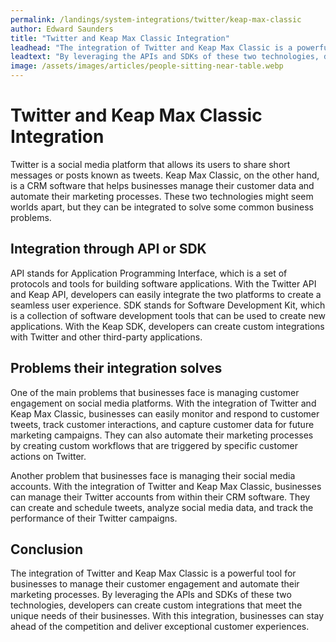 ```yaml
---
permalink: /landings/system-integrations/twitter/keap-max-classic
author: Edward Saunders
title: "Twitter and Keap Max Classic Integration"
leadhead: "The integration of Twitter and Keap Max Classic is a powerful tool for businesses to manage their customer engagement and automate their marketing processes"
leadtext: "By leveraging the APIs and SDKs of these two technologies, developers can create custom integrations that meet the unique needs of their businesses. With this integration, businesses can stay ahead of the competition and deliver exceptional customer experiences."
image: /assets/images/articles/people-sitting-near-table.webp
---
```

<div class="arttext">    <h1>Twitter and Keap Max Classic Integration</h1>
    <p>Twitter is a social media platform that allows its users to share short messages or posts known as tweets. Keap Max Classic, on the other hand, is a CRM software that helps businesses manage their customer data and automate their marketing processes. These two technologies might seem worlds apart, but they can be integrated to solve some common business problems.</p>
    <h2>Integration through API or SDK</h2>
    <p>API stands for Application Programming Interface, which is a set of protocols and tools for building software applications. With the Twitter API and Keap API, developers can easily integrate the two platforms to create a seamless user experience. SDK stands for Software Development Kit, which is a collection of software development tools that can be used to create new applications. With the Keap SDK, developers can create custom integrations with Twitter and other third-party applications.</p>
    <h2>Problems their integration solves</h2>
    <p>One of the main problems that businesses face is managing customer engagement on social media platforms. With the integration of Twitter and Keap Max Classic, businesses can easily monitor and respond to customer tweets, track customer interactions, and capture customer data for future marketing campaigns. They can also automate their marketing processes by creating custom workflows that are triggered by specific customer actions on Twitter.</p>
    <p>Another problem that businesses face is managing their social media accounts. With the integration of Twitter and Keap Max Classic, businesses can manage their Twitter accounts from within their CRM software. They can create and schedule tweets, analyze social media data, and track the performance of their Twitter campaigns.</p>
    <h2>Conclusion</h2>
    <p>The integration of Twitter and Keap Max Classic is a powerful tool for businesses to manage their customer engagement and automate their marketing processes. By leveraging the APIs and SDKs of these two technologies, developers can create custom integrations that meet the unique needs of their businesses. With this integration, businesses can stay ahead of the competition and deliver exceptional customer experiences.</p>
</div>
